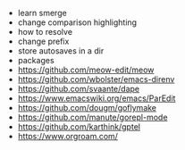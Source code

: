 - learn smerge
 - change comparison highlighting
 - how to resolve
 - change prefix
- store autosaves in a dir
- packages
 - https://github.com/meow-edit/meow
 - https://github.com/wbolster/emacs-direnv
 - https://github.com/svaante/dape
 - https://www.emacswiki.org/emacs/ParEdit
 - https://github.com/dougm/goflymake
 - https://github.com/manute/gorepl-mode
 - https://github.com/karthink/gptel
 - https://www.orgroam.com/
